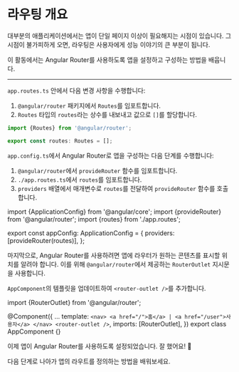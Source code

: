 # 라우팅 개요

대부분의 애플리케이션에서는 앱이 단일 페이지 이상이 필요해지는 시점이 있습니다. 그 시점이 불가피하게 오면, 라우팅은 사용자에게 성능 이야기의 큰 부분이 됩니다.

이 활동에서는 Angular Router를 사용하도록 앱을 설정하고 구성하는 방법을 배웁니다.

<hr>

<docs-workflow>

<docs-step title="app.routes.ts 파일 만들기">

`app.routes.ts` 안에서 다음 변경 사항을 수행합니다:

1. `@angular/router` 패키지에서 `Routes`를 임포트합니다.
1. `Routes` 타입의 `routes`라는 상수를 내보내고 값으로 `[]`를 할당합니다.

```ts
import {Routes} from '@angular/router';

export const routes: Routes = [];
```

</docs-step>

<docs-step title="공급자에 라우팅 추가">

`app.config.ts`에서 Angular Router로 앱을 구성하는 다음 단계를 수행합니다:

1. `@angular/router`에서 `provideRouter` 함수를 임포트합니다.
1. `./app.routes.ts`에서 `routes`를 임포트합니다.
1. `providers` 배열에서 매개변수로 `routes`를 전달하여 `provideRouter` 함수를 호출합니다.

<docs-code language="ts" highlight="[2,3,6]">
import {ApplicationConfig} from '@angular/core';
import {provideRouter} from '@angular/router';
import {routes} from './app.routes';

export const appConfig: ApplicationConfig = {
  providers: [provideRouter(routes)],
};
</docs-code>

</docs-step>

<docs-step title="컴포넌트에 `RouterOutlet` 임포트">

마지막으로, Angular Router를 사용하려면 앱에 라우터가 원하는 콘텐츠를 표시할 위치를 알려야 합니다. 이를 위해 `@angular/router`에서 제공하는 `RouterOutlet` 지시문을 사용합니다.

`AppComponent`의 템플릿을 업데이트하여 `<router-outlet />`를 추가합니다.

<docs-code language="angular-ts" highlight="[11]">
import {RouterOutlet} from '@angular/router';

@Component({
  ...
  template: `
    <nav>
      <a href="/">홈</a>
      |
      <a href="/user">사용자</a>
    </nav>
    <router-outlet />
  `,
  imports: [RouterOutlet],
})
export class AppComponent {}
</docs-code>

</docs-step>

</docs-workflow>

이제 앱이 Angular Router를 사용하도록 설정되었습니다. 잘 했어요! 🙌

다음 단계로 나아가 앱의 라우트를 정의하는 방법을 배워보세요.